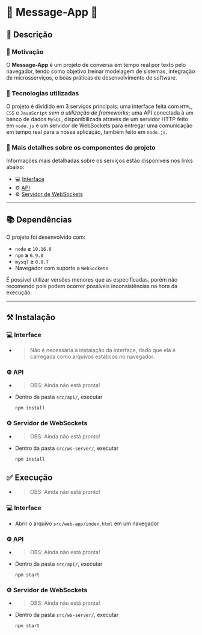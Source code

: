 # :e-mail: Message-App :e-mail:


## :memo: Descrição

### :raising_hand: Motivação
O **Message-App** é um projeto de conversa em tempo real por texto pelo navegador, tendo como objetivo treinar modelagem de sistemas, integração de microsserviços, e boas práticas de desenvolvimento de software.

### :microscope: Tecnologias utilizadas
O projeto é dividido em 3 serviços principais: uma interface feita com `HTML`, `CSS` e `JavaScript` *sem a utilização de frameworks*; uma API conectada à um banco de dados `MySQL`, disponibilizada através de um servidor HTTP feito em `node.js` e um servidor de WebSockets para entregar uma comunicação em tempo real para a nossa aplicação, também feito em `node.js`.

### :monocle_face: Mais detalhes sobre os componentes do projeto
Informações mais detalhadas sobre os serviços estão disponíveis nos links abaixo:

* :computer: [Interface](./src/web-app/)
* :gear: [API](./src/api/)
* :gear: [Servidor de WebSockets](./src/ws-server/)

---


## :books: Dependências

O projeto foi desenvolvido com:
* `node` **≥** `10.16.0`
* `npm` **≥** `6.9.0`
* `mysql` **≥** `8.0.7`
* Navegador com suporte a `WebSockets`

É possível utilizar versões menores que as especificadas, porém não recomendo pois podem ocorrer possíveis inconsistências na hora da execução.

---


## :hammer_and_pick: Instalação

### :computer: Interface
* > Não é necessária a instalação da interface, dado que ela é carregada como arquivos estáticos no navegador.

### :gear: API
* > OBS: Ainda não está pronta!
* Dentro da pasta `src/api/`, executar
  ```
  npm install
  ```

### :gear: Servidor de WebSockets
* > OBS: Ainda não está pronto!
* Dentro da pasta `src/ws-server/`, executar
  ```
  npm install
  ```

## :white_check_mark: Execução
* > OBS: Ainda não está pronto!

### :computer: Interface
* Abrir o arquivo `src/web-app/index.html` em um navegador

### :gear: API
* > OBS: Ainda não está pronta!
* Dentro da pasta `src/api/`, executar
  ```
  npm start
  ```

### :gear: Servidor de WebSockets
* > OBS: Ainda não está pronta!
* Dentro da pasta `src/ws-server/`, executar
  ```
  npm start
  ```